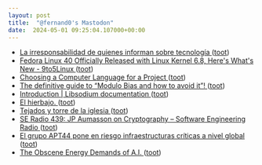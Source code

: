 ```yaml
---
layout: post
title:  "@fernand0's Mastodon"
date:  2024-05-01 09:25:04.107000+00:00
---
```

*  [La irresponsabilidad de quienes informan sobre tecnología ](https://www.enriquedans.com/2024/04/la-irresponsabilidad-de-quienes-informan-sobre-tecnologia.htm) ([toot](https://mastodon.social/@fernand0/112365109517094429))
*  [Fedora Linux 40 Officially Released with Linux Kernel 6.8, Here&#39;s What&#39;s New - 9to5Linux  ](https://9to5linux.com/fedora-linux-40-officially-released-with-linux-kernel-6-8-heres-whats-new) ([toot](https://mastodon.social/@fernand0/112364920489424887))
*  [Choosing a Computer Language for a Project ](https://www.johndcook.com/blog/2024/04/23/choosing-a-computer-language-for-a-project) ([toot](https://mastodon.social/@fernand0/112363158242004085))
*  [The definitive guide to “Modulo Bias and how to avoid it”! ](https://research.kudelskisecurity.com/2020/07/28/the-definitive-guide-to-modulo-bias-and-how-to-avoid-it) ([toot](https://mastodon.social/@fernand0/112361280527480904))
*  [Introduction \| Libsodium documentation ](https://libsodium.gitbook.io/do) ([toot](https://mastodon.social/@fernand0/112361081361567462))
*  [El hierbajo. ](https://avecesunafoto.wordpress.com/2024/04/30/el-hierbajo) ([toot](https://mastodon.social/@fernand0/112361073455214530))
*  [Tejados y torre de la iglesia ](https://www.flickr.com/photos/fernand0/53684005326) ([toot](https://mastodon.social/@fernand0/112360905604657656))
*  [SE Radio 439: JP Aumasson on Cryptography – Software Engineering Radio ](https://se-radio.net/2020/12/episode-439-jp-aumasson-on-cryptography) ([toot](https://mastodon.social/@fernand0/112360893963286053))
*  [El grupo APT44 pone en riesgo infraestructuras críticas a nivel global ](https://unaaldia.hispasec.com/2024/04/el-grupo-apt44-pone-en-riesgo-infraestructuras-criticas-a-nivel-global.htm) ([toot](https://mastodon.social/@fernand0/112360668251189133))
*  [The Obscene Energy Demands of A.I.  ](https://www.newyorker.com/news/daily-comment/the-obscene-energy-demands-of-ai) ([toot](https://mastodon.social/@fernand0/112359990477622531))
